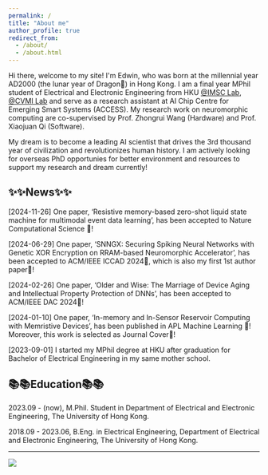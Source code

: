 ```yaml
---
permalink: /
title: "About me"
author_profile: true
redirect_from: 
  - /about/
  - /about.html
---
```


Hi there, welcome to my site! I'm Edwin, who was born at the millennial year AD2000 (the lunar year of Dragon🐉) in Hong Kong. I am a final year MPhil student of Electrical and Electronic Engineering from HKU [@IMSC Lab](https://zhongruiwang.github.io/), [@CVMI Lab](https://xjqi.github.io/cvmi.html) and serve as a research assistant at AI Chip Centre for Emerging Smart Systems (ACCESS). My research work on neuromorphic computing are co-supervised by Prof. Zhongrui Wang (Hardware) and Prof. Xiaojuan Qi (Software). 

My dream is to become a leading AI scientist that drives the 3rd thousand year of civilization and revolutionizes human history. I am actively looking for overseas PhD opportunies for better environment and resources to support my research and dream currently!

✨✨News✨✨
------
[2024-11-26] One paper, ‘Resistive memory-based zero-shot liquid state machine for multimodal event data learning’, has been accepted to Nature Computational Science 🎉! 

[2024-06-29] One paper, ‘SNNGX: Securing Spiking Neural Networks with Genetic XOR Encryption on RRAM-based Neuromorphic Accelerator’, has been accepted to ACM/IEEE ICCAD 2024🎉, which is also my first 1st author paper🎉!

[2024-02-26] One paper, ‘Older and Wise: The Marriage of Device Aging and Intellectual Property Protection of DNNs’, has been accepted to ACM/IEEE DAC 2024🎉!

[2024-01-10] One paper, ‘In-memory and In-Sensor Reservoir Computing with Memristive Devices’, has been published in APL Machine Learning 🎉! Moreover, this work is selected as Journal Cover🎉!

[2023-09-01] I started my MPhil degree at HKU after graduation for  Bachelor of Electrical Engineering in my same mother school. 

📚📚Education📚📚
------
2023.09 - (now), M.Phil. Student in Department of Electrical and Electronic Engineering, The University of Hong Kong.

2018.09 - 2023.06, B.Eng. in Electrical Engineering, Department of Electrical and Electronic Engineering, The University of Hong Kong.

------
<a href='https://clustrmaps.com/site/1c1v6'  title='Visit tracker'><img src='//clustrmaps.com/map_v2.png?cl=7c4343&w=300&t=tt&d=-aGqlKP_7pB12rHZixQQzmjU4fxfrKtINWyXwlIlFz4&co=ffffff&ct=540000'/></a>